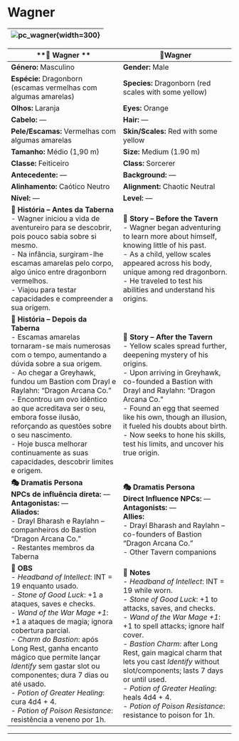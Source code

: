 # Wagner

| ![pc_wagner](assets/pc/pc_wagner.png){width=300} |
| ------------------------ |

| **🧙 Wagner **                                                                                                                                                                                                                                                                                                                                                                                                                                                                     | **🧙Wagner**                                                                                                                                                                                                                                                                                                                                                                                                                                                        |
| ---------------------------------------------------------------------------------------------------------------------------------------------------------------------------------------------------------------------------------------------------------------------------------------------------------------------------------------------------------------------------------------------------------------------------------------------------------------------------------- | ------------------------------------------------------------------------------------------------------------------------------------------------------------------------------------------------------------------------------------------------------------------------------------------------------------------------------------------------------------------------------------------------------------------------------------------------------------------- |
| **Género:** Masculino                                                                                                                                                                                                                                                                                                                                                                                                                                                              | **Gender:** Male                                                                                                                                                                                                                                                                                                                                                                                                                                                    |
| **Espécie:** Dragonborn (escamas vermelhas com algumas amarelas)                                                                                                                                                                                                                                                                                                                                                                                                                   | **Species:** Dragonborn (red scales with some yellow)                                                                                                                                                                                                                                                                                                                                                                                                               |
| **Olhos:** Laranja                                                                                                                                                                                                                                                                                                                                                                                                                                                                 | **Eyes:** Orange                                                                                                                                                                                                                                                                                                                                                                                                                                                    |
| **Cabelo:** —                                                                                                                                                                                                                                                                                                                                                                                                                                                                      | **Hair:** —                                                                                                                                                                                                                                                                                                                                                                                                                                                         |
| **Pele/Escamas:** Vermelhas com algumas amarelas                                                                                                                                                                                                                                                                                                                                                                                                                                   | **Skin/Scales:** Red with some yellow                                                                                                                                                                                                                                                                                                                                                                                                                               |
| **Tamanho:** Médio (1,90 m)                                                                                                                                                                                                                                                                                                                                                                                                                                                        | **Size:** Medium (1.90 m)                                                                                                                                                                                                                                                                                                                                                                                                                                           |
| **Classe:** Feiticeiro                                                                                                                                                                                                                                                                                                                                                                                                                                                             | **Class:** Sorcerer                                                                                                                                                                                                                                                                                                                                                                                                                                                 |
| **Antecedente:** —                                                                                                                                                                                                                                                                                                                                                                                                                                                                 | **Background:** —                                                                                                                                                                                                                                                                                                                                                                                                                                                   |
| **Alinhamento:** Caótico Neutro                                                                                                                                                                                                                                                                                                                                                                                                                                                    | **Alignment:** Chaotic Neutral                                                                                                                                                                                                                                                                                                                                                                                                                                      |
| **Nível:** —                                                                                                                                                                                                                                                                                                                                                                                                                                                                       | **Level:** —                                                                                                                                                                                                                                                                                                                                                                                                                                                        |
| **📖 História – Antes da Taberna**<br>- Wagner iniciou a vida de aventureiro para se descobrir, pois pouco sabia sobre si mesmo.<br>- Na infância, surgiram-lhe escamas amarelas pelo corpo, algo único entre dragonborn vermelhos.<br>- Viajou para testar capacidades e compreender a sua origem.                                                                                                                                                                                | **📖 Story – Before the Tavern**<br>- Wagner began adventuring to learn more about himself, knowing little of his past.<br>- As a child, yellow scales appeared across his body, unique among red dragonborn.<br>- He traveled to test his abilities and understand his origins.                                                                                                                                                                                    |
| **📖 História – Depois da Taberna**<br>- Escamas amarelas tornaram-se mais numerosas com o tempo, aumentando a dúvida sobre a sua origem.<br>- Ao chegar a Greyhawk, fundou um Bastion com Drayl e Raylahn: “Dragon Arcana Co.”<br>- Encontrou um ovo idêntico ao que acreditava ser o seu, embora fosse ilusão, reforçando as questões sobre o seu nascimento.<br>- Hoje busca melhorar continuamente as suas capacidades, descobrir limites e origem.                            | **📖 Story – After the Tavern**<br>- Yellow scales spread further, deepening mystery of his origins.<br>- Upon arriving in Greyhawk, co-founded a Bastion with Drayl and Raylahn: “Dragon Arcana Co.”<br>- Found an egg that seemed like his own, though an illusion, it fueled his doubts about birth.<br>- Now seeks to hone his skills, test his limits, and uncover his true origin.                                                                            |
| **🎭 Dramatis Persona**<br>**NPCs de influência direta:** —<br>**Antagonistas:** —<br>**Aliados:**<br>- Drayl Bharash e Raylahn – companheiros do Bastion “Dragon Arcana Co.”<br>- Restantes membros da Taberna                                                                                                                                                                                                                                                                    | **🎭 Dramatis Persona**<br>**Direct Influence NPCs:** —<br>**Antagonists:** —<br>**Allies:**<br>- Drayl Bharash and Raylahn – co-founders of Bastion “Dragon Arcana Co.”<br>- Other Tavern companions                                                                                                                                                                                                                                                               |
| **🔮 OBS**<br>- *Headband of Intellect*: INT = 19 enquanto usado.<br>- *Stone of Good Luck*: +1 a ataques, saves e checks.<br>- *Wand of the War Mage +1*: +1 a ataques de magia; ignora cobertura parcial.<br>- *Charm do Bastion*: após Long Rest, ganha encanto mágico que permite lançar *Identify* sem gastar slot ou componentes; dura 7 dias ou até usado.<br>- *Potion of Greater Healing*: cura 4d4 + 4.<br>- *Potion of Poison Resistance*: resistência a veneno por 1h. | **🔮 Notes**<br>- *Headband of Intellect*: INT = 19 while worn.<br>- *Stone of Good Luck*: +1 to attacks, saves, and checks.<br>- *Wand of the War Mage +1*: +1 to spell attacks; ignore half cover.<br>- *Bastion Charm*: after Long Rest, gain magical charm that lets you cast *Identify* without slot/components; lasts 7 days or until used.<br>- *Potion of Greater Healing*: heals 4d4 + 4.<br>- *Potion of Poison Resistance*: resistance to poison for 1h. |

---











